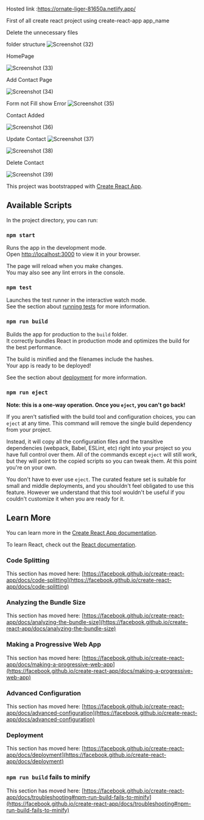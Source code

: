 Hosted link :https://ornate-liger-81650a.netlify.app/



First of all create react project using create-react-app app_name

Delete the unnecessary files

folder structure
![Screenshot (32)](https://github.com/Khanjamshed007/Contact-List-React/assets/94047780/4bbd93af-3846-4d47-9bb5-499d76386177)



HomePage


![Screenshot (33)](https://github.com/Khanjamshed007/Contact-List-React/assets/94047780/09f1bcc4-8799-4e83-8747-fa8636d0899e)

Add Contact Page

![Screenshot (34)](https://github.com/Khanjamshed007/Contact-List-React/assets/94047780/ab4f0a5f-2b85-4db0-873c-dff06c74880a)


Form not Fill show Error
![Screenshot (35)](https://github.com/Khanjamshed007/Contact-List-React/assets/94047780/17ef3572-cb6e-441e-9f78-4bf21e1c489f)


Contact Added

![Screenshot (36)](https://github.com/Khanjamshed007/Contact-List-React/assets/94047780/faa929d8-aa14-44f6-8e20-cb7ede3ea3dd)

Update Contact
![Screenshot (37)](https://github.com/Khanjamshed007/Contact-List-React/assets/94047780/4f4ab33b-c6d3-4b0d-84e0-3e4df2e3da9b)

![Screenshot (38)](https://github.com/Khanjamshed007/Contact-List-React/assets/94047780/0d470f17-b9e6-42c6-a2ee-cdaf27191ac5)

Delete Contact

![Screenshot (39)](https://github.com/Khanjamshed007/Contact-List-React/assets/94047780/e81cdfb5-4fa3-454a-861f-023b73625455)



This project was bootstrapped with [Create React App](https://github.com/facebook/create-react-app).

## Available Scripts

In the project directory, you can run:

### `npm start`

Runs the app in the development mode.\
Open [http://localhost:3000](http://localhost:3000) to view it in your browser.

The page will reload when you make changes.\
You may also see any lint errors in the console.

### `npm test`

Launches the test runner in the interactive watch mode.\
See the section about [running tests](https://facebook.github.io/create-react-app/docs/running-tests) for more information.

### `npm run build`

Builds the app for production to the `build` folder.\
It correctly bundles React in production mode and optimizes the build for the best performance.

The build is minified and the filenames include the hashes.\
Your app is ready to be deployed!

See the section about [deployment](https://facebook.github.io/create-react-app/docs/deployment) for more information.

### `npm run eject`

**Note: this is a one-way operation. Once you `eject`, you can't go back!**

If you aren't satisfied with the build tool and configuration choices, you can `eject` at any time. This command will remove the single build dependency from your project.

Instead, it will copy all the configuration files and the transitive dependencies (webpack, Babel, ESLint, etc) right into your project so you have full control over them. All of the commands except `eject` will still work, but they will point to the copied scripts so you can tweak them. At this point you're on your own.

You don't have to ever use `eject`. The curated feature set is suitable for small and middle deployments, and you shouldn't feel obligated to use this feature. However we understand that this tool wouldn't be useful if you couldn't customize it when you are ready for it.

## Learn More

You can learn more in the [Create React App documentation](https://facebook.github.io/create-react-app/docs/getting-started).

To learn React, check out the [React documentation](https://reactjs.org/).

### Code Splitting

This section has moved here: [https://facebook.github.io/create-react-app/docs/code-splitting](https://facebook.github.io/create-react-app/docs/code-splitting)

### Analyzing the Bundle Size

This section has moved here: [https://facebook.github.io/create-react-app/docs/analyzing-the-bundle-size](https://facebook.github.io/create-react-app/docs/analyzing-the-bundle-size)

### Making a Progressive Web App

This section has moved here: [https://facebook.github.io/create-react-app/docs/making-a-progressive-web-app](https://facebook.github.io/create-react-app/docs/making-a-progressive-web-app)

### Advanced Configuration

This section has moved here: [https://facebook.github.io/create-react-app/docs/advanced-configuration](https://facebook.github.io/create-react-app/docs/advanced-configuration)

### Deployment

This section has moved here: [https://facebook.github.io/create-react-app/docs/deployment](https://facebook.github.io/create-react-app/docs/deployment)

### `npm run build` fails to minify

This section has moved here: [https://facebook.github.io/create-react-app/docs/troubleshooting#npm-run-build-fails-to-minify](https://facebook.github.io/create-react-app/docs/troubleshooting#npm-run-build-fails-to-minify)
